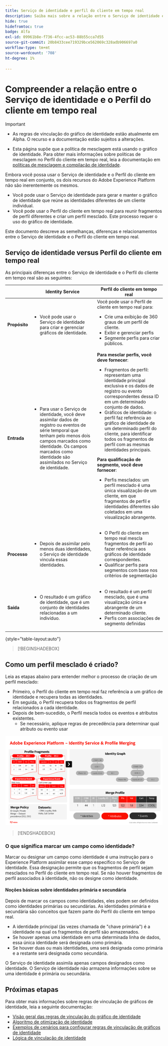 ```yaml
---
title: Serviço de identidade e perfil do cliente em tempo real
description: Saiba mais sobre a relação entre o Serviço de identidade e o Perfil do cliente em tempo real
hide: true
hidefromtoc: true
badge: Alfa
exl-id: 09961b8e-f736-4fcc-ac53-88b55cca7d55
source-git-commit: 20b8433cee719329bce562069c328adb906697a0
workflow-type: tm+mt
source-wordcount: '708'
ht-degree: 1%

---
```


# Compreender a relação entre o Serviço de identidade e o Perfil do cliente em tempo real

>[!IMPORTANT]
>
>* As regras de vinculação do gráfico de identidade estão atualmente em Alpha. O recurso e a documentação estão sujeitos a alterações.
>
>* Esta página supõe que a política de mesclagem está usando o gráfico de identidade. Para obter mais informações sobre políticas de mesclagem no Perfil do cliente em tempo real, leia a documentação em [políticas de mesclagem e compilação de identidade](../../profile/merge-policies/overview.md#identity-stitching).

Embora você possa usar o Serviço de identidade e o Perfil do cliente em tempo real em conjunto, os dois recursos do Adobe Experience Platform não são inerentemente os mesmos.

* Você pode usar o Serviço de identidade para gerar e manter o gráfico de identidade que reúne as identidades diferentes de um cliente individual.
* Você pode usar o Perfil do cliente em tempo real para reunir fragmentos de perfil diferentes e criar um perfil mesclado. Este processo requer o uso do gráfico de identidade.

Este documento descreve as semelhanças, diferenças e relacionamentos entre o Serviço de identidade e o Perfil do cliente em tempo real.

## Serviço de identidade versus Perfil do cliente em tempo real

As principais diferenças entre o Serviço de identidade e o Perfil do cliente em tempo real são as seguintes:

| | Identity Service | Perfil do cliente em tempo real |
| --- | --- |--- |
| **Propósito** | <ul><li>Você pode usar o Serviço de identidade para criar e gerenciar gráficos de identidade.</li></ul> | Você pode usar o Perfil de cliente em tempo real para: <ul><li>Crie uma exibição de 360 graus de um perfil de cliente.</li><li>Exibir e gerenciar perfis</li><li>Segmente perfis para criar públicos.</li></ul> |
| **Entrada** | <ul><li>Para usar o Serviço de identidade, você deve assimilar dados de registro ou eventos de série temporal que tenham pelo menos dois campos marcados como identidade. Os campos marcados como identidade são assimilados no Serviço de identidade.</li></ul> | **Para mesclar perfis, você deve fornecer**: <ul><li>Fragmentos de perfil: representam uma identidade principal exclusiva e os dados de registro ou evento correspondentes dessa ID em um determinado conjunto de dados.</li><li>Gráficos de identidade: o perfil faz referência ao gráfico de identidade de um determinado perfil do cliente, para identificar todos os fragmentos de perfil com as mesmas identidades principais.</li></ul> **Para qualificação de segmento, você deve fornecer**: <ul><li>Perfis mesclados: um perfil mesclado é uma única visualização de um cliente, em que fragmentos de perfil e identidades diferentes são coletados em uma visualização abrangente.</li></ul> |
| **Processo** | <ul><li>Depois de assimilar pelo menos duas identidades, o Serviço de identidade vincula essas identidades.</li></ul> | <ul><li>O Perfil do cliente em tempo real mescla fragmentos de perfil ao fazer referência aos gráficos de identidade correspondentes.</li><li>Qualificar perfis para segmentos com base nos critérios de segmentação</li></ul> |
| **Saída** | <ul><li>O resultado é um gráfico de identidade, que é um conjunto de identidades relacionadas a um indivíduo.</li></ul> | <ul><li>O resultado é um perfil mesclado, que é uma visualização única e abrangente de um determinado cliente.</li><li>Perfis com associações de segmento definidas</li></ul> |

{style="table-layout:auto"}

>[!BEGINSHADEBOX]

## Como um perfil mesclado é criado?

Leia as etapas abaixo para entender melhor o processo de criação de um perfil mesclado:

* Primeiro, o Perfil do cliente em tempo real faz referência a um gráfico de identidade e recupera todas as identidades.
* Em seguida, o Perfil recupera todos os fragmentos de perfil relacionados a cada identidade.
* Depois de bem-sucedido, o Perfil mescla todos os eventos e atributos existentes.
   * Se necessário, aplique regras de precedência para determinar qual atributo ou evento usar

![Um fluxograma detalhando como o Serviço de identidade e a Mesclagem de perfis funcionam.](../images/identity-settings/identity-and-profile.png)

>[!ENDSHADEBOX]

### O que significa marcar um campo como identidade?

Marcar ou designar um campo como identidade é uma instrução para o Experience Platform assimilar esse campo específico no Serviço de identidade. Essa designação permite que os fragmentos de perfil sejam mesclados no Perfil do cliente em tempo real. Se não houver fragmentos de perfil associados à identidade, não os designe como identidade.

#### Noções básicas sobre identidades primária e secundária

Depois de marcar os campos como identidades, eles podem ser definidos como identidades primárias ou secundárias. As identidades primária e secundária são conceitos que fazem parte do Perfil do cliente em tempo real.

* A identidade principal (às vezes chamada de &quot;chave primária&quot;) é a identidade na qual os fragmentos de perfil são armazenados.
* Se houver apenas uma identidade em uma determinada linha de dados, essa única identidade será designada como primária.
* Se houver duas ou mais identidades, uma será designada como primária e a restante será designada como secundária.

O Serviço de identidade assimila apenas campos designados como identidade. O Serviço de identidade não armazena informações sobre se uma identidade é primária ou secundária.

## Próximas etapas

Para obter mais informações sobre regras de vinculação de gráficos de identidade, leia a seguinte documentação:

* [Visão geral das regras de vinculação do gráfico de identidade](./overview.md)
* [Algoritmo de otimização de identidade](./identity-optimization-algorithm.md)
* [Exemplos de cenários para configurar regras de vinculação de gráficos de identidade](./example-scenarios.md)
* [Lógica de vinculação de identidade](./identity-linking-logic.md)
